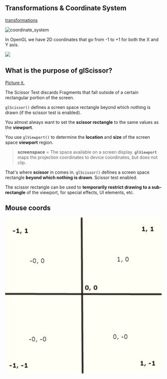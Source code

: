 ## Transformations & Coordinate System

[transformations](https://discoverthreejs.com/book/first-steps/transformations/)

<img src="https://discoverthreejs.com/images/first-steps/coordinate_system.svg" width="600" alt="coordinate_system">

In OpenGL we have 2D coordinates that go from -1 to +1 for both the X and Y axis.

![](img/coordinates.png)

## What is the purpose of glScissor?

[Picture it.](https://gamedev.stackexchange.com/questions/40704/what-is-the-purpose-of-glscissor#167051)

The Scissor Test discards Fragments that fall outside of a certain rectangular portion of the screen.

`glScissor()` defines a screen space rectangle beyond which nothing is drawn (if the scissor test is enabled).

You almost always want to set the **scissor rectangle** to the same values as the **viewport**.

You use `glViewport()` to determine the **location** and **size** of the screen space **viewport** region.

> **screenspace** = The space available on a screen display.
> **`glViewport`** maps the projection coordinates to device coordinates, but does not clip.

That's where **scissor** in comes in. `glScissor()` defines a screen space rectangle **beyond which nothing is drawn**. Scissor test enabled.

The scissor rectangle can be used to **temporarily restrict drawing to a sub-rectangle** of the viewport, for special effects, UI elements, etc.

## Mouse coords

![my img](../img/mouse-coords.jpg)

<br>
